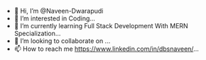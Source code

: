 - 👋 Hi, I’m @Naveen-Dwarapudi
- 👀 I’m interested in Coding...
- 🌱 I’m currently learning Full Stack Development With MERN Specialization...
- 💞️ I’m looking to collaborate on ...
- 📫 How to reach me https://www.linkedin.com/in/dbsnaveen/...

<!---
Naveen-Dwarapudi/Naveen-Dwarapudi is a ✨ special ✨ repository because its `README.md` (this file) appears on your GitHub profile.
You can click the Preview link to take a look at your changes.
--->
